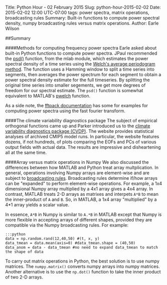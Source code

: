 Title: Python Hour - 02 February 2015
Slug: python-hour-2015-02-02
Date: 2015-02-02 12:00 UTC-07:00
tags: power spectra, matrix operations, broadcasting rules
Summary: Built-in functions to compute power spectral density, numpy broadcasting rules versus matrix operations.
Author: Earle Wilson


##Summary

####Methods for computing frequency power spectra
Earle asked about built-in Python functions to compute power spectra. JPaul recommended the [psd()](http://matplotlib.org/api/mlab_api.html#matplotlib.mlab.psd) function, from the mlab module, which estimates the power spectral density of a time series using the [Welch's average periodogram method](http://en.wikipedia.org/wiki/Welch%27s_method). The function uses a Hamming window to split a time series into segments, then averages the power spectrum for each segment to obtain a power spectral density estimate for the full timeseries. By splitting the original time series into smaller segements, we get more degrees of freedom for our spectral estimate. The `psd()` function is somewhat equivalent to MATLAB's [pwelch](http://www.mathworks.com/help/signal/ref/pwelch.html) function. 

As a side note, the [fftpack documentation](http://docs.scipy.org/doc/scipy-dev/reference/tutorial/fftpack.html#id8) has some for examples for computing power spectra using the fast fourier transform. 

####The climate variability diagnostics package
The subject of empirical orthogonal functions came up and Parker introduced us to the [climate variability diagnostics package (CVDP)](http://www2.cesm.ucar.edu/working-groups/cvcwg/cvdp). The website provides statistical analyses of archived CMIP5 model runs. In particular, the website features dozens, if not hundreds, of plots comparing the EOFs and PCs of various output fields with actual data. The results are impressive and disheartening all at the same time. 


####Array versus matrix operations in Numpy
We also discussed the differences between how MATLAB and Python treat array multplication. In general, operations involving Numpy arrays are element-wise and are subject to [broadcasting rules](http://docs.scipy.org/doc/numpy/user/basics.broadcasting.html). Broadcasting rules determine if/how arrays can be "expanded" to perform element-wise operations. For example, a 1x4 dimensional Numpy array multiplied by a 4x1 array gives a 4x4 array. In contrast, MATLAB treats 2-D arrays as matrixes and interpets `A*B` to mean the inner-product of `A` and `B`. So, in MATLAB, a 1x4 array "multiplied" by a 4*1 array yields a scalar value.
	
In essence, `A*B` in Numpy is similar to `A.*B` in MATLAB except that Numpy is more flexible in accepting arrays of different shapes, provided they are compatible via the Numpy broadcasting rules. For example:

	:::python	
	data = np.random.rand(12,40,50) #(t, x, y)
	data_tmean = data.mean(axis=0) #data_tmean.shape = (40,50)
	data_anom = data - data_tmean #no need to expand data_tmean to match the shape of data
 
To carry out matrix operations in Python, the best solution is to use numpy matrices. The `numpy.matrix()` converts numpy arrays into numpy matrices. Another alternative is to use the `np.dot()` function to take the inner product of two 2-D arrays.





